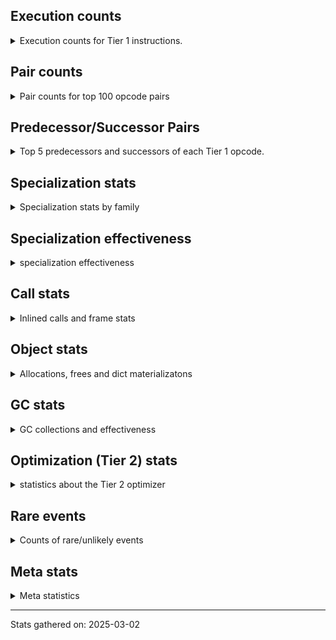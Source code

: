 ## Execution counts

<details>
<summary> Execution counts for Tier 1 instructions. </summary>


The "miss ratio" column shows the percentage of times the instruction
executed that it deoptimized. When this happens, the base unspecialized
instruction is not counted.

<table>
<thead>
<tr>
<th align="left">Name</th>
<th align="right">Base Count</th>
<th align="right">Head Count</th>
<th align="right">Change</th>
</tr>
</thead>
<tbody>
<tr>
<td align="left">JUMP_BACKWARD_NO_JIT</td>
<td align="right">23,256,203</td>
<td align="right">543</td>
<td align="right">-100.0%</td>
</tr>
<tr>
<td align="left">UNPACK_SEQUENCE_TUPLE</td>
<td align="right">1,701,493</td>
<td align="right">71,102</td>
<td align="right">-95.8%</td>
</tr>
<tr>
<td align="left">DICT_MERGE</td>
<td align="right">924,447</td>
<td align="right">113,200</td>
<td align="right">-87.8%</td>
</tr>
<tr>
<td align="left">CONTAINS_OP_DICT</td>
<td align="right">947,495</td>
<td align="right">127,317</td>
<td align="right">-86.6%</td>
</tr>
<tr>
<td align="left">CALL_METHOD_DESCRIPTOR_FAST</td>
<td align="right">1,010,219</td>
<td align="right">195,333</td>
<td align="right">-80.7%</td>
</tr>
<tr>
<td align="left">BINARY_OP</td>
<td align="right">1,019,478</td>
<td align="right">199,115</td>
<td align="right">-80.5%</td>
</tr>
<tr>
<td align="left">STORE_SUBSCR_DICT</td>
<td align="right">1,071,612</td>
<td align="right">253,881</td>
<td align="right">-76.3%</td>
</tr>
<tr>
<td align="left">CALL_METHOD_DESCRIPTOR_O</td>
<td align="right">1,188,459</td>
<td align="right">383,165</td>
<td align="right">-67.8%</td>
</tr>
<tr>
<td align="left">COMPARE_OP_INT</td>
<td align="right">2,468,989</td>
<td align="right">827,381</td>
<td align="right">-66.5%</td>
</tr>
<tr>
<td align="left">POP_JUMP_IF_NOT_NONE</td>
<td align="right">2,542,979</td>
<td align="right">879,710</td>
<td align="right">-65.4%</td>
</tr>
<tr>
<td align="left">BINARY_OP_MULTIPLY_FLOAT</td>
<td align="right">136,198</td>
<td align="right">59,156</td>
<td align="right">-56.6%</td>
</tr>
<tr>
<td align="left">BINARY_OP_SUBSCR_STR_INT</td>
<td align="right">136,198</td>
<td align="right">59,156</td>
<td align="right">-56.6%</td>
</tr>
<tr>
<td align="left">POP_JUMP_IF_NONE</td>
<td align="right">1,482,621</td>
<td align="right">651,939</td>
<td align="right">-56.0%</td>
</tr>
<tr>
<td align="left">LOAD_ATTR_INSTANCE_VALUE</td>
<td align="right">21,140,754</td>
<td align="right">9,708,709</td>
<td align="right">-54.1%</td>
</tr>
<tr>
<td align="left">BINARY_OP_ADD_INT</td>
<td align="right">1,704,898</td>
<td align="right">900,156</td>
<td align="right">-47.2%</td>
</tr>
<tr>
<td align="left">NOP</td>
<td align="right">8,936,886</td>
<td align="right">4,790,816</td>
<td align="right">-46.4%</td>
</tr>
<tr>
<td align="left">COMPARE_OP_STR</td>
<td align="right">1,821,776</td>
<td align="right">992,955</td>
<td align="right">-45.5%</td>
</tr>
<tr>
<td align="left">CALL_BUILTIN_O</td>
<td align="right">170,514</td>
<td align="right">93,472</td>
<td align="right">-45.2%</td>
</tr>
<tr>
<td align="left">SWAP</td>
<td align="right">5,466,324</td>
<td align="right">3,003,697</td>
<td align="right">-45.1%</td>
</tr>
<tr>
<td align="left">LOAD_ATTR_METHOD_NO_DICT</td>
<td align="right">5,660,351</td>
<td align="right">3,210,688</td>
<td align="right">-43.3%</td>
</tr>
<tr>
<td align="left">BUILD_MAP</td>
<td align="right">1,918,612</td>
<td align="right">1,103,706</td>
<td align="right">-42.5%</td>
</tr>
<tr>
<td align="left">POP_JUMP_IF_FALSE</td>
<td align="right">8,077,972</td>
<td align="right">4,735,020</td>
<td align="right">-41.4%</td>
</tr>
<tr>
<td align="left">STORE_FAST_STORE_FAST</td>
<td align="right">5,960,114</td>
<td align="right">3,516,824</td>
<td align="right">-41.0%</td>
</tr>
<tr>
<td align="left">LIST_APPEND</td>
<td align="right">198,399</td>
<td align="right">118,684</td>
<td align="right">-40.2%</td>
</tr>
<tr>
<td align="left">LOAD_SPECIAL</td>
<td align="right">4,150,726</td>
<td align="right">2,505,116</td>
<td align="right">-39.6%</td>
</tr>
<tr>
<td align="left">PUSH_NULL</td>
<td align="right">11,274,407</td>
<td align="right">7,025,353</td>
<td align="right">-37.7%</td>
</tr>
<tr>
<td align="left">CALL_NON_PY_GENERAL</td>
<td align="right">6,925,049</td>
<td align="right">4,339,146</td>
<td align="right">-37.3%</td>
</tr>
<tr>
<td align="left">LOAD_FAST</td>
<td align="right">63,019,885</td>
<td align="right">40,439,158</td>
<td align="right">-35.8%</td>
</tr>
<tr>
<td align="left">CALL_PY_GENERAL</td>
<td align="right">2,578,194</td>
<td align="right">1,753,077</td>
<td align="right">-32.0%</td>
</tr>
<tr>
<td align="left">CALL_PY_EXACT_ARGS</td>
<td align="right">5,502,901</td>
<td align="right">3,804,172</td>
<td align="right">-30.9%</td>
</tr>
<tr>
<td align="left">LOAD_SMALL_INT</td>
<td align="right">2,832,950</td>
<td align="right">2,009,395</td>
<td align="right">-29.1%</td>
</tr>
<tr>
<td align="left">LOAD_ATTR_METHOD_WITH_VALUES</td>
<td align="right">3,043,120</td>
<td align="right">2,185,688</td>
<td align="right">-28.2%</td>
</tr>
<tr>
<td align="left">LOAD_FAST_LOAD_FAST</td>
<td align="right">8,927,419</td>
<td align="right">6,422,807</td>
<td align="right">-28.1%</td>
</tr>
<tr>
<td align="left">STORE_ATTR_INSTANCE_VALUE</td>
<td align="right">3,036,077</td>
<td align="right">2,213,040</td>
<td align="right">-27.1%</td>
</tr>
<tr>
<td align="left">LOAD_ATTR</td>
<td align="right">3,329,794</td>
<td align="right">2,476,902</td>
<td align="right">-25.6%</td>
</tr>
<tr>
<td align="left">LOAD_CONST_IMMORTAL</td>
<td align="right">13,959,316</td>
<td align="right">10,659,699</td>
<td align="right">-23.6%</td>
</tr>
<tr>
<td align="left">COPY</td>
<td align="right">9,282,455</td>
<td align="right">7,639,338</td>
<td align="right">-17.7%</td>
</tr>
<tr>
<td align="left">STORE_FAST</td>
<td align="right">24,655,521</td>
<td align="right">20,486,676</td>
<td align="right">-16.9%</td>
</tr>
<tr>
<td align="left">LOAD_GLOBAL_MODULE</td>
<td align="right">7,371,808</td>
<td align="right">6,465,151</td>
<td align="right">-12.3%</td>
</tr>
<tr>
<td align="left">RESUME_CHECK</td>
<td align="right">29,611,374</td>
<td align="right">27,065,721</td>
<td align="right">-8.6%</td>
</tr>
<tr>
<td align="left">JUMP_BACKWARD</td>
<td align="right">117</td>
<td align="right">107</td>
<td align="right">-8.5%</td>
</tr>
<tr>
<td align="left">POP_TOP</td>
<td align="right">20,944,116</td>
<td align="right">19,263,521</td>
<td align="right">-8.0%</td>
</tr>
<tr>
<td align="left">BINARY_OP_SUBTRACT_FLOAT</td>
<td align="right">37,708</td>
<td align="right">34,684</td>
<td align="right">-8.0%</td>
</tr>
<tr>
<td align="left">TO_BOOL_INT</td>
<td align="right">521,748</td>
<td align="right">490,080</td>
<td align="right">-6.1%</td>
</tr>
<tr>
<td align="left">BINARY_OP_EXTEND</td>
<td align="right">735,876</td>
<td align="right">693,602</td>
<td align="right">-5.7%</td>
</tr>
<tr>
<td align="left">LIST_EXTEND</td>
<td align="right">36,138</td>
<td align="right">34,104</td>
<td align="right">-5.6%</td>
</tr>
<tr>
<td align="left">RESUME</td>
<td align="right">498</td>
<td align="right">470</td>
<td align="right">-5.6%</td>
</tr>
<tr>
<td align="left">LOAD_SUPER_ATTR_METHOD</td>
<td align="right">214,812</td>
<td align="right">203,111</td>
<td align="right">-5.4%</td>
</tr>
<tr>
<td align="left">CALL_ISINSTANCE</td>
<td align="right">152,302</td>
<td align="right">144,260</td>
<td align="right">-5.3%</td>
</tr>
<tr>
<td align="left">JUMP_BACKWARD_NO_INTERRUPT</td>
<td align="right">12,737</td>
<td align="right">12,078</td>
<td align="right">-5.2%</td>
</tr>
<tr>
<td align="left">TO_BOOL_LIST</td>
<td align="right">116,565</td>
<td align="right">110,895</td>
<td align="right">-4.9%</td>
</tr>
<tr>
<td align="left">UNARY_INVERT</td>
<td align="right">194,199</td>
<td align="right">184,887</td>
<td align="right">-4.8%</td>
</tr>
<tr>
<td align="left">FOR_ITER</td>
<td align="right">1,864,366</td>
<td align="right">1,776,276</td>
<td align="right">-4.7%</td>
</tr>
<tr>
<td align="left">RETURN_VALUE</td>
<td align="right">19,653,144</td>
<td align="right">18,741,768</td>
<td align="right">-4.6%</td>
</tr>
<tr>
<td align="left">COPY_FREE_VARS</td>
<td align="right">263,863</td>
<td align="right">252,162</td>
<td align="right">-4.4%</td>
</tr>
<tr>
<td align="left">TO_BOOL_ALWAYS_TRUE</td>
<td align="right">351</td>
<td align="right">366</td>
<td align="right">4.3%</td>
</tr>
<tr>
<td align="left">BINARY_OP_SUBSCR_LIST_INT</td>
<td align="right">52,772</td>
<td align="right">50,738</td>
<td align="right">-3.9%</td>
</tr>
<tr>
<td align="left">JUMP_FORWARD</td>
<td align="right">322,202</td>
<td align="right">310,698</td>
<td align="right">-3.6%</td>
</tr>
<tr>
<td align="left">BUILD_LIST</td>
<td align="right">255,675</td>
<td align="right">246,705</td>
<td align="right">-3.5%</td>
</tr>
<tr>
<td align="left">LOAD_DEREF</td>
<td align="right">339,124</td>
<td align="right">327,423</td>
<td align="right">-3.5%</td>
</tr>
<tr>
<td align="left">LOAD_ATTR_NONDESCRIPTOR_WITH_VALUES</td>
<td align="right">245,253</td>
<td align="right">236,826</td>
<td align="right">-3.4%</td>
</tr>
<tr>
<td align="left">FOR_ITER_RANGE</td>
<td align="right">130,059</td>
<td align="right">127,008</td>
<td align="right">-2.3%</td>
</tr>
<tr>
<td align="left">LOAD_ATTR_PROPERTY</td>
<td align="right">174,578</td>
<td align="right">170,521</td>
<td align="right">-2.3%</td>
</tr>
<tr>
<td align="left">CHECK_EXC_MATCH</td>
<td align="right">29,454</td>
<td align="right">28,795</td>
<td align="right">-2.2%</td>
</tr>
<tr>
<td align="left">COMPARE_OP</td>
<td align="right">120,965</td>
<td align="right">118,304</td>
<td align="right">-2.2%</td>
</tr>
<tr>
<td align="left">LOAD_CONST</td>
<td align="right">1,631</td>
<td align="right">1,596</td>
<td align="right">-2.1%</td>
</tr>
<tr>
<td align="left">IMPORT_FROM</td>
<td align="right">96,314</td>
<td align="right">94,303</td>
<td align="right">-2.1%</td>
</tr>
<tr>
<td align="left">IMPORT_NAME</td>
<td align="right">96,637</td>
<td align="right">94,626</td>
<td align="right">-2.1%</td>
</tr>
<tr>
<td align="left">LOAD_FAST_AND_CLEAR</td>
<td align="right">120,238</td>
<td align="right">117,951</td>
<td align="right">-1.9%</td>
</tr>
<tr>
<td align="left">POP_EXCEPT</td>
<td align="right">37,837</td>
<td align="right">37,178</td>
<td align="right">-1.7%</td>
</tr>
<tr>
<td align="left">PUSH_EXC_INFO</td>
<td align="right">37,837</td>
<td align="right">37,178</td>
<td align="right">-1.7%</td>
</tr>
<tr>
<td align="left">CALL_KW_PY</td>
<td align="right">77,451</td>
<td align="right">76,434</td>
<td align="right">-1.3%</td>
</tr>
<tr>
<td align="left">BINARY_OP_ADD_FLOAT</td>
<td align="right">42,776</td>
<td align="right">42,273</td>
<td align="right">-1.2%</td>
</tr>
<tr>
<td align="left">CALL</td>
<td align="right">4,552</td>
<td align="right">4,503</td>
<td align="right">-1.1%</td>
</tr>
<tr>
<td align="left">CALL_LIST_APPEND</td>
<td align="right">59,867</td>
<td align="right">59,232</td>
<td align="right">-1.1%</td>
</tr>
<tr>
<td align="left">LOAD_ATTR_METHOD_LAZY_DICT</td>
<td align="right">157,129</td>
<td align="right">158,657</td>
<td align="right">1.0%</td>
</tr>
<tr>
<td align="left">UNARY_NOT</td>
<td align="right">67,495</td>
<td align="right">66,864</td>
<td align="right">-0.9%</td>
</tr>
<tr>
<td align="left">TO_BOOL_BOOL</td>
<td align="right">2,551,716</td>
<td align="right">2,529,728</td>
<td align="right">-0.9%</td>
</tr>
<tr>
<td align="left">LOAD_GLOBAL_BUILTIN</td>
<td align="right">4,129,209</td>
<td align="right">4,093,910</td>
<td align="right">-0.9%</td>
</tr>
<tr>
<td align="left">POP_ITER</td>
<td align="right">1,178,677</td>
<td align="right">1,168,690</td>
<td align="right">-0.8%</td>
</tr>
<tr>
<td align="left">STORE_FAST_LOAD_FAST</td>
<td align="right">9,375,361</td>
<td align="right">9,298,319</td>
<td align="right">-0.8%</td>
</tr>
<tr>
<td align="left">CALL_BOUND_METHOD_GENERAL</td>
<td align="right">82,715</td>
<td align="right">82,080</td>
<td align="right">-0.8%</td>
</tr>
<tr>
<td align="left">LOAD_ATTR_MODULE</td>
<td align="right">2,011,129</td>
<td align="right">1,996,614</td>
<td align="right">-0.7%</td>
</tr>
<tr>
<td align="left">POP_JUMP_IF_TRUE</td>
<td align="right">1,934,509</td>
<td align="right">1,922,933</td>
<td align="right">-0.6%</td>
</tr>
<tr>
<td align="left">GET_ITER</td>
<td align="right">2,120,245</td>
<td align="right">2,108,606</td>
<td align="right">-0.5%</td>
</tr>
<tr>
<td align="left">CALL_BUILTIN_CLASS</td>
<td align="right">1,031,406</td>
<td align="right">1,026,074</td>
<td align="right">-0.5%</td>
</tr>
<tr>
<td align="left">LOAD_GLOBAL</td>
<td align="right">3,191</td>
<td align="right">3,177</td>
<td align="right">-0.4%</td>
</tr>
<tr>
<td align="left">CALL_METHOD_DESCRIPTOR_NOARGS</td>
<td align="right">1,246,548</td>
<td align="right">1,242,062</td>
<td align="right">-0.4%</td>
</tr>
<tr>
<td align="left">LOAD_FAST_CHECK</td>
<td align="right">900,403</td>
<td align="right">897,761</td>
<td align="right">-0.3%</td>
</tr>
<tr>
<td align="left">LOAD_CONST_MORTAL</td>
<td align="right">952,487</td>
<td align="right">949,868</td>
<td align="right">-0.3%</td>
</tr>
<tr>
<td align="left">CALL_BUILTIN_FAST</td>
<td align="right">652,259</td>
<td align="right">650,757</td>
<td align="right">-0.2%</td>
</tr>
<tr>
<td align="left">FOR_ITER_LIST</td>
<td align="right">9,698,201</td>
<td align="right">9,676,052</td>
<td align="right">-0.2%</td>
</tr>
<tr>
<td align="left">TO_BOOL</td>
<td align="right">1,048,841</td>
<td align="right">1,046,882</td>
<td align="right">-0.2%</td>
</tr>
<tr>
<td align="left">BUILD_TUPLE</td>
<td align="right">4,519,803</td>
<td align="right">4,512,452</td>
<td align="right">-0.2%</td>
</tr>
<tr>
<td align="left">INTERPRETER_EXIT</td>
<td align="right">10,945,990</td>
<td align="right">10,929,908</td>
<td align="right">-0.1%</td>
</tr>
<tr>
<td align="left">CALL_LEN</td>
<td align="right">298,636</td>
<td align="right">298,383</td>
<td align="right">-0.1%</td>
</tr>
<tr>
<td align="left">UNPACK_SEQUENCE_TWO_TUPLE</td>
<td align="right">1,788,007</td>
<td align="right">1,786,737</td>
<td align="right">-0.1%</td>
</tr>
<tr>
<td align="left">CALL_BUILTIN_FAST_WITH_KEYWORDS</td>
<td align="right">1,833,719</td>
<td align="right">1,834,866</td>
<td align="right">0.1%</td>
</tr>
<tr>
<td align="left">BINARY_OP_SUBTRACT_INT</td>
<td align="right">183,618</td>
<td align="right">183,723</td>
<td align="right">0.1%</td>
</tr>
<tr>
<td align="left">IS_OP</td>
<td align="right">67,336</td>
<td align="right">67,347</td>
<td align="right">0.0%</td>
</tr>
<tr>
<td align="left">CALL_FUNCTION_EX</td>
<td align="right">3,615,176</td>
<td align="right">3,615,558</td>
<td align="right">0.0%</td>
</tr>
<tr>
<td align="left">DELETE_ATTR</td>
<td align="right">125,748</td>
<td align="right">125,742</td>
<td align="right">-0.0%</td>
</tr>
<tr>
<td align="left">STORE_SUBSCR</td>
<td align="right">42,283</td>
<td align="right">42,281</td>
<td align="right">-0.0%</td>
</tr>
<tr>
<td align="left">DELETE_SUBSCR</td>
<td align="right">134,151</td>
<td align="right">134,147</td>
<td align="right">-0.0%</td>
</tr>
<tr>
<td align="left">TO_BOOL_NONE</td>
<td align="right">378,229</td>
<td align="right">378,236</td>
<td align="right">0.0%</td>
</tr>
<tr>
<td align="left">CALL_BOUND_METHOD_EXACT_ARGS</td>
<td align="right">55,929</td>
<td align="right">55,930</td>
<td align="right">0.0%</td>
</tr>
<tr>
<td align="left">STORE_ATTR</td>
<td align="right">152,398</td>
<td align="right">152,396</td>
<td align="right">-0.0%</td>
</tr>
<tr>
<td align="left">YIELD_VALUE</td>
<td align="right">10,060,282</td>
<td align="right">10,060,282</td>
<td align="right">0.0%</td>
</tr>
<tr>
<td align="left">FOR_ITER_GEN</td>
<td align="right">9,238,062</td>
<td align="right">9,238,062</td>
<td align="right">0.0%</td>
</tr>
<tr>
<td align="left">CALL_TUPLE_1</td>
<td align="right">846,832</td>
<td align="right">846,832</td>
<td align="right">0.0%</td>
</tr>
<tr>
<td align="left">MAKE_CELL</td>
<td align="right">209,143</td>
<td align="right">209,143</td>
<td align="right">0.0%</td>
</tr>
<tr>
<td align="left">STORE_DEREF</td>
<td align="right">209,111</td>
<td align="right">209,111</td>
<td align="right">0.0%</td>
</tr>
<tr>
<td align="left">BINARY_OP_SUBSCR_DICT</td>
<td align="right">167,927</td>
<td align="right">167,927</td>
<td align="right">0.0%</td>
</tr>
<tr>
<td align="left">CALL_KW_NON_PY</td>
<td align="right">152,248</td>
<td align="right">152,248</td>
<td align="right">0.0%</td>
</tr>
<tr>
<td align="left">CALL_ALLOC_AND_ENTER_INIT</td>
<td align="right">109,947</td>
<td align="right">109,947</td>
<td align="right">0.0%</td>
</tr>
<tr>
<td align="left">EXIT_INIT_CHECK</td>
<td align="right">109,943</td>
<td align="right">109,943</td>
<td align="right">0.0%</td>
</tr>
<tr>
<td align="left">CALL_METHOD_DESCRIPTOR_FAST_WITH_KEYWORDS</td>
<td align="right">101,360</td>
<td align="right">101,360</td>
<td align="right">0.0%</td>
</tr>
<tr>
<td align="left">BINARY_OP_SUBSCR_TUPLE_INT</td>
<td align="right">85,615</td>
<td align="right">85,615</td>
<td align="right">0.0%</td>
</tr>
<tr>
<td align="left">MAKE_FUNCTION</td>
<td align="right">84,505</td>
<td align="right">84,505</td>
<td align="right">0.0%</td>
</tr>
<tr>
<td align="left">LOAD_ATTR_CLASS</td>
<td align="right">75,892</td>
<td align="right">75,892</td>
<td align="right">0.0%</td>
</tr>
<tr>
<td align="left">FORMAT_SIMPLE</td>
<td align="right">75,849</td>
<td align="right">75,849</td>
<td align="right">0.0%</td>
</tr>
<tr>
<td align="left">BUILD_STRING</td>
<td align="right">58,817</td>
<td align="right">58,817</td>
<td align="right">0.0%</td>
</tr>
<tr>
<td align="left">SET_FUNCTION_ATTRIBUTE</td>
<td align="right">58,680</td>
<td align="right">58,680</td>
<td align="right">0.0%</td>
</tr>
<tr>
<td align="left">TO_BOOL_STR</td>
<td align="right">42,738</td>
<td align="right">42,738</td>
<td align="right">0.0%</td>
</tr>
<tr>
<td align="left">BINARY_OP_INPLACE_ADD_UNICODE</td>
<td align="right">41,788</td>
<td align="right">41,788</td>
<td align="right">0.0%</td>
</tr>
<tr>
<td align="left">LOAD_SUPER_ATTR_ATTR</td>
<td align="right">40,440</td>
<td align="right">40,440</td>
<td align="right">0.0%</td>
</tr>
<tr>
<td align="left">FOR_ITER_TUPLE</td>
<td align="right">34,498</td>
<td align="right">34,498</td>
<td align="right">0.0%</td>
</tr>
<tr>
<td align="left">CONVERT_VALUE</td>
<td align="right">34,044</td>
<td align="right">34,044</td>
<td align="right">0.0%</td>
</tr>
<tr>
<td align="left">BINARY_SLICE</td>
<td align="right">26,623</td>
<td align="right">26,623</td>
<td align="right">0.0%</td>
</tr>
<tr>
<td align="left">RETURN_GENERATOR</td>
<td align="right">25,319</td>
<td align="right">25,319</td>
<td align="right">0.0%</td>
</tr>
<tr>
<td align="left">RERAISE</td>
<td align="right">25,152</td>
<td align="right">25,152</td>
<td align="right">0.0%</td>
</tr>
<tr>
<td align="left">LOAD_ATTR_SLOT</td>
<td align="right">18,607</td>
<td align="right">18,607</td>
<td align="right">0.0%</td>
</tr>
<tr>
<td align="left">STORE_ATTR_SLOT</td>
<td align="right">18,191</td>
<td align="right">18,191</td>
<td align="right">0.0%</td>
</tr>
<tr>
<td align="left">CALL_STR_1</td>
<td align="right">16,811</td>
<td align="right">16,811</td>
<td align="right">0.0%</td>
</tr>
<tr>
<td align="left">END_FOR</td>
<td align="right">16,766</td>
<td align="right">16,766</td>
<td align="right">0.0%</td>
</tr>
<tr>
<td align="left">RAISE_VARARGS</td>
<td align="right">8,387</td>
<td align="right">8,387</td>
<td align="right">0.0%</td>
</tr>
<tr>
<td align="left">WITH_EXCEPT_START</td>
<td align="right">8,383</td>
<td align="right">8,383</td>
<td align="right">0.0%</td>
</tr>
<tr>
<td align="left">STORE_NAME</td>
<td align="right">806</td>
<td align="right">806</td>
<td align="right">0.0%</td>
</tr>
<tr>
<td align="left">BINARY_OP_ADD_UNICODE</td>
<td align="right">522</td>
<td align="right">522</td>
<td align="right">0.0%</td>
</tr>
<tr>
<td align="left">CONTAINS_OP_SET</td>
<td align="right">415</td>
<td align="right">415</td>
<td align="right">0.0%</td>
</tr>
<tr>
<td align="left">CONTAINS_OP</td>
<td align="right">322</td>
<td align="right">322</td>
<td align="right">0.0%</td>
</tr>
<tr>
<td align="left">LOAD_NAME</td>
<td align="right">267</td>
<td align="right">267</td>
<td align="right">0.0%</td>
</tr>
<tr>
<td align="left">CALL_KW</td>
<td align="right">183</td>
<td align="right">183</td>
<td align="right">0.0%</td>
</tr>
<tr>
<td align="left">CALL_TYPE_1</td>
<td align="right">154</td>
<td align="right">154</td>
<td align="right">0.0%</td>
</tr>
<tr>
<td align="left">UNPACK_SEQUENCE</td>
<td align="right">149</td>
<td align="right">149</td>
<td align="right">0.0%</td>
</tr>
<tr>
<td align="left">EXTENDED_ARG</td>
<td align="right">129</td>
<td align="right">129</td>
<td align="right">0.0%</td>
</tr>
<tr>
<td align="left">DELETE_FAST</td>
<td align="right">128</td>
<td align="right">128</td>
<td align="right">0.0%</td>
</tr>
<tr>
<td align="left">LOAD_SUPER_ATTR</td>
<td align="right">68</td>
<td align="right">68</td>
<td align="right">0.0%</td>
</tr>
<tr>
<td align="left">LOAD_BUILD_CLASS</td>
<td align="right">42</td>
<td align="right">42</td>
<td align="right">0.0%</td>
</tr>
<tr>
<td align="left">LOAD_LOCALS</td>
<td align="right">38</td>
<td align="right">38</td>
<td align="right">0.0%</td>
</tr>
<tr>
<td align="left">COMPARE_OP_FLOAT</td>
<td align="right">29</td>
<td align="right">29</td>
<td align="right">0.0%</td>
</tr>
<tr>
<td align="left">CALL_INTRINSIC_1</td>
<td align="right">16</td>
<td align="right">16</td>
<td align="right">0.0%</td>
</tr>
<tr>
<td align="left">LOAD_ATTR_CLASS_WITH_METACLASS_CHECK</td>
<td align="right">12</td>
<td align="right">12</td>
<td align="right">0.0%</td>
</tr>
<tr>
<td align="left">DELETE_NAME</td>
<td align="right">6</td>
<td align="right">6</td>
<td align="right">0.0%</td>
</tr>
<tr>
<td align="left">STORE_GLOBAL</td>
<td align="right">4</td>
<td align="right">4</td>
<td align="right">0.0%</td>
</tr>
<tr>
<td align="left">BINARY_OP_SUBSCR_GETITEM</td>
<td align="right">3</td>
<td align="right">3</td>
<td align="right">0.0%</td>
</tr>
<tr>
<td align="left">BUILD_SET</td>
<td align="right">2</td>
<td align="right">2</td>
<td align="right">0.0%</td>
</tr>
<tr>
<td align="left">MAP_ADD</td>
<td align="right">1</td>
<td align="right">1</td>
<td align="right">0.0%</td>
</tr>
<tr>
<td align="left">JUMP_BACKWARD_JIT</td>
<td align="right"></td>
<td align="right">20,683,920</td>
<td align="right"></td>
</tr>
<tr>
<td align="left">ENTER_EXECUTOR</td>
<td align="right"></td>
<td align="right">1,677,602</td>
<td align="right"></td>
</tr>
<tr>
<td align="left">NOT_TAKEN</td>
<td align="right"></td>
<td align="right">33,115</td>
<td align="right"></td>
</tr>
</tbody>
</table>


</details>

## Pair counts

<details>
<summary> Pair counts for top 100 opcode pairs </summary>


Pairs of specialized operations that deoptimize and are then followed by
the corresponding unspecialized instruction are not counted as pairs.

Not included in comparative output.


</details>

## Predecessor/Successor Pairs

<details>
<summary> Top 5 predecessors and successors of each Tier 1 opcode. </summary>


This does not include the unspecialized instructions that occur after a
specialized instruction deoptimizes.

Not included in comparative output.


</details>

## Specialization stats

<details>
<summary> Specialization stats by family </summary>

### BINARY_OP

<details>
<summary> specialization stats for BINARY_OP family </summary>

<table>
<thead>
<tr>
<th align="left">Kind</th>
<th align="right">Base Count</th>
<th align="right">Base Ratio</th>
<th align="right">Head Count</th>
<th align="right">Head Ratio</th>
<th align="right">Change</th>
</tr>
</thead>
<tbody>
<tr>
<td align="left">
deferred
<details>
<summary>ⓘ</summary>

Lists the number of "deferred" (i.e. not specialized) instructions executed.
</details>
</td>
<td align="right">1,018,328</td>
<td align="right">23.4%</td>
<td align="right">198,151</td>
<td align="right">7.9%</td>
<td align="right">-80.5%</td>
</tr>
<tr>
<td align="left">
hit
<details>
<summary>ⓘ</summary>

Specialized instructions that complete.
</details>
</td>
<td align="right">3,312,612</td>
<td align="right">76.2%</td>
<td align="right">2,307,375</td>
<td align="right">91.6%</td>
<td align="right">-30.3%</td>
</tr>
<tr>
<td align="left">
miss
<details>
<summary>ⓘ</summary>

Specialized instructions that deopt.
</details>
</td>
<td align="right">13,287</td>
<td align="right">0.3%</td>
<td align="right">11,968</td>
<td align="right">0.5%</td>
<td align="right">-9.9%</td>
</tr>
</tbody>
</table>

<table>
<thead>
<tr>
<th align="left">Success</th>
<th align="right">Base Count</th>
<th align="right">Base Ratio</th>
<th align="right">Head Count</th>
<th align="right">Head Ratio</th>
<th align="right">Change</th>
</tr>
</thead>
<tbody>
<tr>
<td align="left">Failure</td>
<td align="right">885</td>
<td align="right">62.9%</td>
<td align="right">700</td>
<td align="right">58.8%</td>
<td align="right">-20.9%</td>
</tr>
<tr>
<td align="left">Success</td>
<td align="right">521</td>
<td align="right">37.1%</td>
<td align="right">491</td>
<td align="right">41.2%</td>
<td align="right">-5.8%</td>
</tr>
</tbody>
</table>

<table>
<thead>
<tr>
<th align="left">Failure kind</th>
<th align="right">Base Count</th>
<th align="right">Base Ratio</th>
<th align="right">Head Count</th>
<th align="right">Head Ratio</th>
<th align="right">Change</th>
</tr>
</thead>
<tbody>
<tr>
<td align="left">subscr</td>
<td align="right">335</td>
<td align="right">37.9%</td>
<td align="right">143</td>
<td align="right">20.4%</td>
<td align="right">-57.3%</td>
</tr>
<tr>
<td align="left">remainder</td>
<td align="right">292</td>
<td align="right">33.0%</td>
<td align="right">299</td>
<td align="right">42.7%</td>
<td align="right">2.4%</td>
</tr>
<tr>
<td align="left">add different types</td>
<td align="right">189</td>
<td align="right">21.4%</td>
<td align="right">189</td>
<td align="right">27.0%</td>
<td align="right">0.0%</td>
</tr>
<tr>
<td align="left">add other</td>
<td align="right">66</td>
<td align="right">7.5%</td>
<td align="right">66</td>
<td align="right">9.4%</td>
<td align="right">0.0%</td>
</tr>
<tr>
<td align="left">and int</td>
<td align="right">2</td>
<td align="right">0.2%</td>
<td align="right">2</td>
<td align="right">0.3%</td>
<td align="right">0.0%</td>
</tr>
<tr>
<td align="left">subscr list slice</td>
<td align="right">1</td>
<td align="right">0.1%</td>
<td align="right">1</td>
<td align="right">0.1%</td>
<td align="right">0.0%</td>
</tr>
</tbody>
</table>


</details>

### BINARY_SLICE

<details>
<summary> specialization stats for BINARY_SLICE family </summary>

<table>
<thead>
<tr>
<th align="left">Kind</th>
<th align="right">Base Count</th>
<th align="right">Base Ratio</th>
<th align="right">Head Count</th>
<th align="right">Head Ratio</th>
<th align="right">Change</th>
</tr>
</thead>
<tbody>
<tr>
<td align="left">
deferred
<details>
<summary>ⓘ</summary>

Lists the number of "deferred" (i.e. not specialized) instructions executed.
</details>
</td>
<td align="right">26,623</td>
<td align="right">100.0%</td>
<td align="right">26,623</td>
<td align="right">100.0%</td>
<td align="right">0.0%</td>
</tr>
</tbody>
</table>


</details>

### CALL

<details>
<summary> specialization stats for CALL family </summary>

<table>
<thead>
<tr>
<th align="left">Kind</th>
<th align="right">Base Count</th>
<th align="right">Base Ratio</th>
<th align="right">Head Count</th>
<th align="right">Head Ratio</th>
<th align="right">Change</th>
</tr>
</thead>
<tbody>
<tr>
<td align="left">
hit
<details>
<summary>ⓘ</summary>

Specialized instructions that complete.
</details>
</td>
<td align="right">14,332,997</td>
<td align="right">100.0%</td>
<td align="right">10,917,945</td>
<td align="right">100.0%</td>
<td align="right">-23.8%</td>
</tr>
<tr>
<td align="left">
deferred
<details>
<summary>ⓘ</summary>

Lists the number of "deferred" (i.e. not specialized) instructions executed.
</details>
</td>
<td align="right">2,027</td>
<td align="right">0.0%</td>
<td align="right">1,964</td>
<td align="right">0.0%</td>
<td align="right">-3.1%</td>
</tr>
<tr>
<td align="left">
miss
<details>
<summary>ⓘ</summary>

Specialized instructions that deopt.
</details>
</td>
<td align="right">795</td>
<td align="right">0.0%</td>
<td align="right">795</td>
<td align="right">0.0%</td>
<td align="right">0.0%</td>
</tr>
</tbody>
</table>

<table>
<thead>
<tr>
<th align="left">Success</th>
<th align="right">Base Count</th>
<th align="right">Base Ratio</th>
<th align="right">Head Count</th>
<th align="right">Head Ratio</th>
<th align="right">Change</th>
</tr>
</thead>
<tbody>
<tr>
<td align="left">Success</td>
<td align="right">3,320</td>
<td align="right">100.0%</td>
<td align="right">3,334</td>
<td align="right">100.0%</td>
<td align="right">0.4%</td>
</tr>
<tr>
<td align="left">Failure</td>
<td align="right">0</td>
<td align="right">0.0%</td>
<td align="right">0</td>
<td align="right">0.0%</td>
<td align="right"></td>
</tr>
</tbody>
</table>


</details>

### CALL_KW

<details>
<summary> specialization stats for CALL_KW family </summary>

<table>
<thead>
<tr>
<th align="left">Kind</th>
<th align="right">Base Count</th>
<th align="right">Base Ratio</th>
<th align="right">Head Count</th>
<th align="right">Head Ratio</th>
<th align="right">Change</th>
</tr>
</thead>
<tbody>
<tr>
<td align="left">
deferred
<details>
<summary>ⓘ</summary>

Lists the number of "deferred" (i.e. not specialized) instructions executed.
</details>
</td>
<td align="right">43</td>
<td align="right">23.5%</td>
<td align="right">43</td>
<td align="right">23.5%</td>
<td align="right">0.0%</td>
</tr>
</tbody>
</table>

<table>
<thead>
<tr>
<th align="left">Success</th>
<th align="right">Base Count</th>
<th align="right">Base Ratio</th>
<th align="right">Head Count</th>
<th align="right">Head Ratio</th>
<th align="right">Change</th>
</tr>
</thead>
<tbody>
<tr>
<td align="left">Success</td>
<td align="right">140</td>
<td align="right">100.0%</td>
<td align="right">140</td>
<td align="right">100.0%</td>
<td align="right">0.0%</td>
</tr>
<tr>
<td align="left">Failure</td>
<td align="right">0</td>
<td align="right">0.0%</td>
<td align="right">0</td>
<td align="right">0.0%</td>
<td align="right"></td>
</tr>
</tbody>
</table>


</details>

### COMPARE_OP

<details>
<summary> specialization stats for COMPARE_OP family </summary>

<table>
<thead>
<tr>
<th align="left">Kind</th>
<th align="right">Base Count</th>
<th align="right">Base Ratio</th>
<th align="right">Head Count</th>
<th align="right">Head Ratio</th>
<th align="right">Change</th>
</tr>
</thead>
<tbody>
<tr>
<td align="left">
hit
<details>
<summary>ⓘ</summary>

Specialized instructions that complete.
</details>
</td>
<td align="right">4,272,546</td>
<td align="right">96.8%</td>
<td align="right">1,803,134</td>
<td align="right">93.0%</td>
<td align="right">-57.8%</td>
</tr>
<tr>
<td align="left">
miss
<details>
<summary>ⓘ</summary>

Specialized instructions that deopt.
</details>
</td>
<td align="right">18,248</td>
<td align="right">0.4%</td>
<td align="right">17,231</td>
<td align="right">0.9%</td>
<td align="right">-5.6%</td>
</tr>
<tr>
<td align="left">
deferred
<details>
<summary>ⓘ</summary>

Lists the number of "deferred" (i.e. not specialized) instructions executed.
</details>
</td>
<td align="right">119,998</td>
<td align="right">2.7%</td>
<td align="right">117,345</td>
<td align="right">6.1%</td>
<td align="right">-2.2%</td>
</tr>
</tbody>
</table>

<table>
<thead>
<tr>
<th align="left">Success</th>
<th align="right">Base Count</th>
<th align="right">Base Ratio</th>
<th align="right">Head Count</th>
<th align="right">Head Ratio</th>
<th align="right">Change</th>
</tr>
</thead>
<tbody>
<tr>
<td align="left">Success</td>
<td align="right">603</td>
<td align="right">46.2%</td>
<td align="right">588</td>
<td align="right">46.0%</td>
<td align="right">-2.5%</td>
</tr>
<tr>
<td align="left">Failure</td>
<td align="right">702</td>
<td align="right">53.8%</td>
<td align="right">689</td>
<td align="right">54.0%</td>
<td align="right">-1.9%</td>
</tr>
</tbody>
</table>

<table>
<thead>
<tr>
<th align="left">Failure kind</th>
<th align="right">Base Count</th>
<th align="right">Base Ratio</th>
<th align="right">Head Count</th>
<th align="right">Head Ratio</th>
<th align="right">Change</th>
</tr>
</thead>
<tbody>
<tr>
<td align="left">float long</td>
<td align="right">327</td>
<td align="right">46.6%</td>
<td align="right">307</td>
<td align="right">44.6%</td>
<td align="right">-6.1%</td>
</tr>
<tr>
<td align="left">different types</td>
<td align="right">235</td>
<td align="right">33.5%</td>
<td align="right">242</td>
<td align="right">35.1%</td>
<td align="right">3.0%</td>
</tr>
<tr>
<td align="left">big int</td>
<td align="right">96</td>
<td align="right">13.7%</td>
<td align="right">96</td>
<td align="right">13.9%</td>
<td align="right">0.0%</td>
</tr>
<tr>
<td align="left">bytes</td>
<td align="right">44</td>
<td align="right">6.3%</td>
<td align="right">44</td>
<td align="right">6.4%</td>
<td align="right">0.0%</td>
</tr>
</tbody>
</table>


</details>

### CONTAINS_OP

<details>
<summary> specialization stats for CONTAINS_OP family </summary>

<table>
<thead>
<tr>
<th align="left">Kind</th>
<th align="right">Base Count</th>
<th align="right">Base Ratio</th>
<th align="right">Head Count</th>
<th align="right">Head Ratio</th>
<th align="right">Change</th>
</tr>
</thead>
<tbody>
<tr>
<td align="left">
hit
<details>
<summary>ⓘ</summary>

Specialized instructions that complete.
</details>
</td>
<td align="right">947,910</td>
<td align="right">100.0%</td>
<td align="right">127,732</td>
<td align="right">99.7%</td>
<td align="right">-86.5%</td>
</tr>
<tr>
<td align="left">
deferred
<details>
<summary>ⓘ</summary>

Lists the number of "deferred" (i.e. not specialized) instructions executed.
</details>
</td>
<td align="right">270</td>
<td align="right">0.0%</td>
<td align="right">270</td>
<td align="right">0.2%</td>
<td align="right">0.0%</td>
</tr>
</tbody>
</table>

<table>
<thead>
<tr>
<th align="left">Success</th>
<th align="right">Base Count</th>
<th align="right">Base Ratio</th>
<th align="right">Head Count</th>
<th align="right">Head Ratio</th>
<th align="right">Change</th>
</tr>
</thead>
<tbody>
<tr>
<td align="left">Success</td>
<td align="right">9</td>
<td align="right">17.3%</td>
<td align="right">9</td>
<td align="right">17.3%</td>
<td align="right">0.0%</td>
</tr>
<tr>
<td align="left">Failure</td>
<td align="right">43</td>
<td align="right">82.7%</td>
<td align="right">43</td>
<td align="right">82.7%</td>
<td align="right">0.0%</td>
</tr>
</tbody>
</table>

<table>
<thead>
<tr>
<th align="left">Failure kind</th>
<th align="right">Base Count</th>
<th align="right">Base Ratio</th>
<th align="right">Head Count</th>
<th align="right">Head Ratio</th>
<th align="right">Change</th>
</tr>
</thead>
<tbody>
<tr>
<td align="left">tuple</td>
<td align="right">43</td>
<td align="right">100.0%</td>
<td align="right">43</td>
<td align="right">100.0%</td>
<td align="right">0.0%</td>
</tr>
</tbody>
</table>


</details>

### FOR_ITER

<details>
<summary> specialization stats for FOR_ITER family </summary>

<table>
<thead>
<tr>
<th align="left">Kind</th>
<th align="right">Base Count</th>
<th align="right">Base Ratio</th>
<th align="right">Head Count</th>
<th align="right">Head Ratio</th>
<th align="right">Change</th>
</tr>
</thead>
<tbody>
<tr>
<td align="left">
deferred
<details>
<summary>ⓘ</summary>

Lists the number of "deferred" (i.e. not specialized) instructions executed.
</details>
</td>
<td align="right">1,863,643</td>
<td align="right">8.9%</td>
<td align="right">1,775,574</td>
<td align="right">8.5%</td>
<td align="right">-4.7%</td>
</tr>
<tr>
<td align="left">
hit
<details>
<summary>ⓘ</summary>

Specialized instructions that complete.
</details>
</td>
<td align="right">19,100,820</td>
<td align="right">91.1%</td>
<td align="right">19,075,620</td>
<td align="right">91.5%</td>
<td align="right">-0.1%</td>
</tr>
</tbody>
</table>

<table>
<thead>
<tr>
<th align="left">Success</th>
<th align="right">Base Count</th>
<th align="right">Base Ratio</th>
<th align="right">Head Count</th>
<th align="right">Head Ratio</th>
<th align="right">Change</th>
</tr>
</thead>
<tbody>
<tr>
<td align="left">Failure</td>
<td align="right">666</td>
<td align="right">92.1%</td>
<td align="right">645</td>
<td align="right">91.9%</td>
<td align="right">-3.2%</td>
</tr>
<tr>
<td align="left">Success</td>
<td align="right">57</td>
<td align="right">7.9%</td>
<td align="right">57</td>
<td align="right">8.1%</td>
<td align="right">0.0%</td>
</tr>
</tbody>
</table>

<table>
<thead>
<tr>
<th align="left">Failure kind</th>
<th align="right">Base Count</th>
<th align="right">Base Ratio</th>
<th align="right">Head Count</th>
<th align="right">Head Ratio</th>
<th align="right">Change</th>
</tr>
</thead>
<tbody>
<tr>
<td align="left">itertools</td>
<td align="right">78</td>
<td align="right">11.7%</td>
<td align="right">57</td>
<td align="right">8.8%</td>
<td align="right">-26.9%</td>
</tr>
<tr>
<td align="left">other</td>
<td align="right">252</td>
<td align="right">37.8%</td>
<td align="right">252</td>
<td align="right">39.1%</td>
<td align="right">0.0%</td>
</tr>
<tr>
<td align="left">enumerate</td>
<td align="right">252</td>
<td align="right">37.8%</td>
<td align="right">252</td>
<td align="right">39.1%</td>
<td align="right">0.0%</td>
</tr>
<tr>
<td align="left">callable</td>
<td align="right">71</td>
<td align="right">10.7%</td>
<td align="right">71</td>
<td align="right">11.0%</td>
<td align="right">0.0%</td>
</tr>
<tr>
<td align="left">dict items</td>
<td align="right">7</td>
<td align="right">1.1%</td>
<td align="right">7</td>
<td align="right">1.1%</td>
<td align="right">0.0%</td>
</tr>
<tr>
<td align="left">dict values</td>
<td align="right">3</td>
<td align="right">0.5%</td>
<td align="right">3</td>
<td align="right">0.5%</td>
<td align="right">0.0%</td>
</tr>
<tr>
<td align="left">set</td>
<td align="right">2</td>
<td align="right">0.3%</td>
<td align="right">2</td>
<td align="right">0.3%</td>
<td align="right">0.0%</td>
</tr>
<tr>
<td align="left">reversed list</td>
<td align="right">1</td>
<td align="right">0.2%</td>
<td align="right">1</td>
<td align="right">0.2%</td>
<td align="right">0.0%</td>
</tr>
</tbody>
</table>


</details>

### LOAD_ATTR

<details>
<summary> specialization stats for LOAD_ATTR family </summary>

<table>
<thead>
<tr>
<th align="left">Kind</th>
<th align="right">Base Count</th>
<th align="right">Base Ratio</th>
<th align="right">Head Count</th>
<th align="right">Head Ratio</th>
<th align="right">Change</th>
</tr>
</thead>
<tbody>
<tr>
<td align="left">
hit
<details>
<summary>ⓘ</summary>

Specialized instructions that complete.
</details>
</td>
<td align="right">31,743,225</td>
<td align="right">88.5%</td>
<td align="right">16,981,332</td>
<td align="right">83.9%</td>
<td align="right">-46.5%</td>
</tr>
<tr>
<td align="left">
deferred
<details>
<summary>ⓘ</summary>

Lists the number of "deferred" (i.e. not specialized) instructions executed.
</details>
</td>
<td align="right">3,319,654</td>
<td align="right">9.3%</td>
<td align="right">2,466,874</td>
<td align="right">12.2%</td>
<td align="right">-25.7%</td>
</tr>
<tr>
<td align="left">
miss
<details>
<summary>ⓘ</summary>

Specialized instructions that deopt.
</details>
</td>
<td align="right">783,600</td>
<td align="right">2.2%</td>
<td align="right">780,882</td>
<td align="right">3.9%</td>
<td align="right">-0.3%</td>
</tr>
<tr>
<td align="left">
deopt
<details>
<summary>ⓘ</summary>

Specialized instructions that deopt.
</details>
</td>
<td align="right">6</td>
<td align="right">0.0%</td>
<td align="right">6</td>
<td align="right">0.0%</td>
<td align="right">0.0%</td>
</tr>
</tbody>
</table>

<table>
<thead>
<tr>
<th align="left">Success</th>
<th align="right">Base Count</th>
<th align="right">Base Ratio</th>
<th align="right">Head Count</th>
<th align="right">Head Ratio</th>
<th align="right">Change</th>
</tr>
</thead>
<tbody>
<tr>
<td align="left">Failure</td>
<td align="right">5,641</td>
<td align="right">22.5%</td>
<td align="right">5,513</td>
<td align="right">22.1%</td>
<td align="right">-2.3%</td>
</tr>
<tr>
<td align="left">Success</td>
<td align="right">19,471</td>
<td align="right">77.5%</td>
<td align="right">19,422</td>
<td align="right">77.9%</td>
<td align="right">-0.3%</td>
</tr>
</tbody>
</table>

<table>
<thead>
<tr>
<th align="left">Failure kind</th>
<th align="right">Base Count</th>
<th align="right">Base Ratio</th>
<th align="right">Head Count</th>
<th align="right">Head Ratio</th>
<th align="right">Change</th>
</tr>
</thead>
<tbody>
<tr>
<td align="left">method</td>
<td align="right">1,624</td>
<td align="right">28.8%</td>
<td align="right">1,432</td>
<td align="right">26.0%</td>
<td align="right">-11.8%</td>
</tr>
<tr>
<td align="left">overriding descriptor</td>
<td align="right">866</td>
<td align="right">15.4%</td>
<td align="right">897</td>
<td align="right">16.3%</td>
<td align="right">3.6%</td>
</tr>
<tr>
<td align="left">non overriding descriptor</td>
<td align="right">732</td>
<td align="right">13.0%</td>
<td align="right">728</td>
<td align="right">13.2%</td>
<td align="right">-0.5%</td>
</tr>
<tr>
<td align="left">overridden</td>
<td align="right">668</td>
<td align="right">11.8%</td>
<td align="right">667</td>
<td align="right">12.1%</td>
<td align="right">-0.1%</td>
</tr>
<tr>
<td align="left">non object slot</td>
<td align="right">464</td>
<td align="right">8.2%</td>
<td align="right">464</td>
<td align="right">8.4%</td>
<td align="right">0.0%</td>
</tr>
<tr>
<td align="left">mutable class</td>
<td align="right">72</td>
<td align="right">1.3%</td>
<td align="right">72</td>
<td align="right">1.3%</td>
<td align="right">0.0%</td>
</tr>
<tr>
<td align="left">class method obj</td>
<td align="right">69</td>
<td align="right">1.2%</td>
<td align="right">69</td>
<td align="right">1.3%</td>
<td align="right">0.0%</td>
</tr>
<tr>
<td align="left">not managed dict</td>
<td align="right">45</td>
<td align="right">0.8%</td>
<td align="right">45</td>
<td align="right">0.8%</td>
<td align="right">0.0%</td>
</tr>
<tr>
<td align="left">metaclass attribute</td>
<td align="right">23</td>
<td align="right">0.4%</td>
<td align="right">23</td>
<td align="right">0.4%</td>
<td align="right">0.0%</td>
</tr>
</tbody>
</table>


</details>

### LOAD_GLOBAL

<details>
<summary> specialization stats for LOAD_GLOBAL family </summary>

<table>
<thead>
<tr>
<th align="left">Kind</th>
<th align="right">Base Count</th>
<th align="right">Base Ratio</th>
<th align="right">Head Count</th>
<th align="right">Head Ratio</th>
<th align="right">Change</th>
</tr>
</thead>
<tbody>
<tr>
<td align="left">
hit
<details>
<summary>ⓘ</summary>

Specialized instructions that complete.
</details>
</td>
<td align="right">11,500,747</td>
<td align="right">100.0%</td>
<td align="right">10,558,791</td>
<td align="right">100.0%</td>
<td align="right">-8.2%</td>
</tr>
<tr>
<td align="left">
deferred
<details>
<summary>ⓘ</summary>

Lists the number of "deferred" (i.e. not specialized) instructions executed.
</details>
</td>
<td align="right">834</td>
<td align="right">0.0%</td>
<td align="right">806</td>
<td align="right">0.0%</td>
<td align="right">-3.4%</td>
</tr>
<tr>
<td align="left">
deopt
<details>
<summary>ⓘ</summary>

Specialized instructions that deopt.
</details>
</td>
<td align="right">9</td>
<td align="right">0.0%</td>
<td align="right">9</td>
<td align="right">0.0%</td>
<td align="right">0.0%</td>
</tr>
<tr>
<td align="left">
miss
<details>
<summary>ⓘ</summary>

Specialized instructions that deopt.
</details>
</td>
<td align="right">270</td>
<td align="right">0.0%</td>
<td align="right">270</td>
<td align="right">0.0%</td>
<td align="right">0.0%</td>
</tr>
</tbody>
</table>

<table>
<thead>
<tr>
<th align="left">Success</th>
<th align="right">Base Count</th>
<th align="right">Base Ratio</th>
<th align="right">Head Count</th>
<th align="right">Head Ratio</th>
<th align="right">Change</th>
</tr>
</thead>
<tbody>
<tr>
<td align="left">Success</td>
<td align="right">2,363</td>
<td align="right">100.0%</td>
<td align="right">2,377</td>
<td align="right">100.0%</td>
<td align="right">0.6%</td>
</tr>
<tr>
<td align="left">Failure</td>
<td align="right">0</td>
<td align="right">0.0%</td>
<td align="right">0</td>
<td align="right">0.0%</td>
<td align="right"></td>
</tr>
</tbody>
</table>


</details>

### LOAD_SUPER_ATTR

<details>
<summary> specialization stats for LOAD_SUPER_ATTR family </summary>

<table>
<thead>
<tr>
<th align="left">Kind</th>
<th align="right">Base Count</th>
<th align="right">Base Ratio</th>
<th align="right">Head Count</th>
<th align="right">Head Ratio</th>
<th align="right">Change</th>
</tr>
</thead>
<tbody>
<tr>
<td align="left">
hit
<details>
<summary>ⓘ</summary>

Specialized instructions that complete.
</details>
</td>
<td align="right">255,252</td>
<td align="right">100.0%</td>
<td align="right">243,551</td>
<td align="right">100.0%</td>
<td align="right">-4.6%</td>
</tr>
<tr>
<td align="left">
deferred
<details>
<summary>ⓘ</summary>

Lists the number of "deferred" (i.e. not specialized) instructions executed.
</details>
</td>
<td align="right">13</td>
<td align="right">0.0%</td>
<td align="right">13</td>
<td align="right">0.0%</td>
<td align="right">0.0%</td>
</tr>
</tbody>
</table>

<table>
<thead>
<tr>
<th align="left">Success</th>
<th align="right">Base Count</th>
<th align="right">Base Ratio</th>
<th align="right">Head Count</th>
<th align="right">Head Ratio</th>
<th align="right">Change</th>
</tr>
</thead>
<tbody>
<tr>
<td align="left">Success</td>
<td align="right">55</td>
<td align="right">100.0%</td>
<td align="right">55</td>
<td align="right">100.0%</td>
<td align="right">0.0%</td>
</tr>
<tr>
<td align="left">Failure</td>
<td align="right">0</td>
<td align="right">0.0%</td>
<td align="right">0</td>
<td align="right">0.0%</td>
<td align="right"></td>
</tr>
</tbody>
</table>


</details>

### STORE_ATTR

<details>
<summary> specialization stats for STORE_ATTR family </summary>

<table>
<thead>
<tr>
<th align="left">Kind</th>
<th align="right">Base Count</th>
<th align="right">Base Ratio</th>
<th align="right">Head Count</th>
<th align="right">Head Ratio</th>
<th align="right">Change</th>
</tr>
</thead>
<tbody>
<tr>
<td align="left">
hit
<details>
<summary>ⓘ</summary>

Specialized instructions that complete.
</details>
</td>
<td align="right">2,774,800</td>
<td align="right">86.5%</td>
<td align="right">1,951,763</td>
<td align="right">81.9%</td>
<td align="right">-29.7%</td>
</tr>
<tr>
<td align="left">
deferred
<details>
<summary>ⓘ</summary>

Lists the number of "deferred" (i.e. not specialized) instructions executed.
</details>
</td>
<td align="right">150,663</td>
<td align="right">4.7%</td>
<td align="right">150,662</td>
<td align="right">6.3%</td>
<td align="right">-0.0%</td>
</tr>
<tr>
<td align="left">
miss
<details>
<summary>ⓘ</summary>

Specialized instructions that deopt.
</details>
</td>
<td align="right">279,468</td>
<td align="right">8.7%</td>
<td align="right">279,468</td>
<td align="right">11.7%</td>
<td align="right">0.0%</td>
</tr>
</tbody>
</table>

<table>
<thead>
<tr>
<th align="left">Success</th>
<th align="right">Base Count</th>
<th align="right">Base Ratio</th>
<th align="right">Head Count</th>
<th align="right">Head Ratio</th>
<th align="right">Change</th>
</tr>
</thead>
<tbody>
<tr>
<td align="left">Success</td>
<td align="right">6,420</td>
<td align="right">89.5%</td>
<td align="right">6,419</td>
<td align="right">89.5%</td>
<td align="right">-0.0%</td>
</tr>
<tr>
<td align="left">Failure</td>
<td align="right">751</td>
<td align="right">10.5%</td>
<td align="right">751</td>
<td align="right">10.5%</td>
<td align="right">0.0%</td>
</tr>
</tbody>
</table>

<table>
<thead>
<tr>
<th align="left">Failure kind</th>
<th align="right">Base Count</th>
<th align="right">Base Ratio</th>
<th align="right">Head Count</th>
<th align="right">Head Ratio</th>
<th align="right">Change</th>
</tr>
</thead>
<tbody>
<tr>
<td align="left">other</td>
<td align="right">521</td>
<td align="right">69.4%</td>
<td align="right">558</td>
<td align="right">74.3%</td>
<td align="right">7.1%</td>
</tr>
<tr>
<td align="left">property</td>
<td align="right">349</td>
<td align="right">46.5%</td>
<td align="right">349</td>
<td align="right">46.5%</td>
<td align="right">0.0%</td>
</tr>
<tr>
<td align="left">class attr simple</td>
<td align="right">208</td>
<td align="right">27.7%</td>
<td align="right">208</td>
<td align="right">27.7%</td>
<td align="right">0.0%</td>
</tr>
<tr>
<td align="left">split dict</td>
<td align="right">44</td>
<td align="right">5.9%</td>
<td align="right">44</td>
<td align="right">5.9%</td>
<td align="right">0.0%</td>
</tr>
<tr>
<td align="left">not in keys</td>
<td align="right">10</td>
<td align="right">1.3%</td>
<td align="right">10</td>
<td align="right">1.3%</td>
<td align="right">0.0%</td>
</tr>
</tbody>
</table>


</details>

### STORE_SUBSCR

<details>
<summary> specialization stats for STORE_SUBSCR family </summary>

<table>
<thead>
<tr>
<th align="left">Kind</th>
<th align="right">Base Count</th>
<th align="right">Base Ratio</th>
<th align="right">Head Count</th>
<th align="right">Head Ratio</th>
<th align="right">Change</th>
</tr>
</thead>
<tbody>
<tr>
<td align="left">
hit
<details>
<summary>ⓘ</summary>

Specialized instructions that complete.
</details>
</td>
<td align="right">1,071,612</td>
<td align="right">96.2%</td>
<td align="right">253,881</td>
<td align="right">85.7%</td>
<td align="right">-76.3%</td>
</tr>
<tr>
<td align="left">
deferred
<details>
<summary>ⓘ</summary>

Lists the number of "deferred" (i.e. not specialized) instructions executed.
</details>
</td>
<td align="right">42,070</td>
<td align="right">3.8%</td>
<td align="right">42,069</td>
<td align="right">14.2%</td>
<td align="right">-0.0%</td>
</tr>
</tbody>
</table>

<table>
<thead>
<tr>
<th align="left">Success</th>
<th align="right">Base Count</th>
<th align="right">Base Ratio</th>
<th align="right">Head Count</th>
<th align="right">Head Ratio</th>
<th align="right">Change</th>
</tr>
</thead>
<tbody>
<tr>
<td align="left">Success</td>
<td align="right">23</td>
<td align="right">10.8%</td>
<td align="right">22</td>
<td align="right">10.4%</td>
<td align="right">-4.3%</td>
</tr>
<tr>
<td align="left">Failure</td>
<td align="right">190</td>
<td align="right">89.2%</td>
<td align="right">190</td>
<td align="right">89.6%</td>
<td align="right">0.0%</td>
</tr>
</tbody>
</table>

<table>
<thead>
<tr>
<th align="left">Failure kind</th>
<th align="right">Base Count</th>
<th align="right">Base Ratio</th>
<th align="right">Head Count</th>
<th align="right">Head Ratio</th>
<th align="right">Change</th>
</tr>
</thead>
<tbody>
<tr>
<td align="left">py simple</td>
<td align="right">121</td>
<td align="right">63.7%</td>
<td align="right">121</td>
<td align="right">63.7%</td>
<td align="right">0.0%</td>
</tr>
<tr>
<td align="left">other</td>
<td align="right">69</td>
<td align="right">36.3%</td>
<td align="right">69</td>
<td align="right">36.3%</td>
<td align="right">0.0%</td>
</tr>
</tbody>
</table>


</details>

### TO_BOOL

<details>
<summary> specialization stats for TO_BOOL family </summary>

<table>
<thead>
<tr>
<th align="left">Kind</th>
<th align="right">Base Count</th>
<th align="right">Base Ratio</th>
<th align="right">Head Count</th>
<th align="right">Head Ratio</th>
<th align="right">Change</th>
</tr>
</thead>
<tbody>
<tr>
<td align="left">
hit
<details>
<summary>ⓘ</summary>

Specialized instructions that complete.
</details>
</td>
<td align="right">3,610,968</td>
<td align="right">77.5%</td>
<td align="right">3,551,649</td>
<td align="right">77.2%</td>
<td align="right">-1.6%</td>
</tr>
<tr>
<td align="left">
deferred
<details>
<summary>ⓘ</summary>

Lists the number of "deferred" (i.e. not specialized) instructions executed.
</details>
</td>
<td align="right">1,047,441</td>
<td align="right">22.5%</td>
<td align="right">1,045,474</td>
<td align="right">22.7%</td>
<td align="right">-0.2%</td>
</tr>
<tr>
<td align="left">
miss
<details>
<summary>ⓘ</summary>

Specialized instructions that deopt.
</details>
</td>
<td align="right">28</td>
<td align="right">0.0%</td>
<td align="right">28</td>
<td align="right">0.0%</td>
<td align="right">0.0%</td>
</tr>
</tbody>
</table>

<table>
<thead>
<tr>
<th align="left">Success</th>
<th align="right">Base Count</th>
<th align="right">Base Ratio</th>
<th align="right">Head Count</th>
<th align="right">Head Ratio</th>
<th align="right">Change</th>
</tr>
</thead>
<tbody>
<tr>
<td align="left">Success</td>
<td align="right">458</td>
<td align="right">32.7%</td>
<td align="right">463</td>
<td align="right">32.9%</td>
<td align="right">1.1%</td>
</tr>
<tr>
<td align="left">Failure</td>
<td align="right">942</td>
<td align="right">67.3%</td>
<td align="right">945</td>
<td align="right">67.1%</td>
<td align="right">0.3%</td>
</tr>
</tbody>
</table>

<table>
<thead>
<tr>
<th align="left">Failure kind</th>
<th align="right">Base Count</th>
<th align="right">Base Ratio</th>
<th align="right">Head Count</th>
<th align="right">Head Ratio</th>
<th align="right">Change</th>
</tr>
</thead>
<tbody>
<tr>
<td align="left">mapping</td>
<td align="right">292</td>
<td align="right">31.0%</td>
<td align="right">294</td>
<td align="right">31.1%</td>
<td align="right">0.7%</td>
</tr>
<tr>
<td align="left">sequence</td>
<td align="right">151</td>
<td align="right">16.0%</td>
<td align="right">152</td>
<td align="right">16.1%</td>
<td align="right">0.7%</td>
</tr>
<tr>
<td align="left">tuple</td>
<td align="right">321</td>
<td align="right">34.1%</td>
<td align="right">321</td>
<td align="right">34.0%</td>
<td align="right">0.0%</td>
</tr>
<tr>
<td align="left">other</td>
<td align="right">112</td>
<td align="right">11.9%</td>
<td align="right">112</td>
<td align="right">11.9%</td>
<td align="right">0.0%</td>
</tr>
<tr>
<td align="left">memory view</td>
<td align="right">44</td>
<td align="right">4.7%</td>
<td align="right">44</td>
<td align="right">4.7%</td>
<td align="right">0.0%</td>
</tr>
<tr>
<td align="left">bytes</td>
<td align="right">22</td>
<td align="right">2.3%</td>
<td align="right">22</td>
<td align="right">2.3%</td>
<td align="right">0.0%</td>
</tr>
</tbody>
</table>


</details>

### UNPACK_SEQUENCE

<details>
<summary> specialization stats for UNPACK_SEQUENCE family </summary>

<table>
<thead>
<tr>
<th align="left">Kind</th>
<th align="right">Base Count</th>
<th align="right">Base Ratio</th>
<th align="right">Head Count</th>
<th align="right">Head Ratio</th>
<th align="right">Change</th>
</tr>
</thead>
<tbody>
<tr>
<td align="left">
hit
<details>
<summary>ⓘ</summary>

Specialized instructions that complete.
</details>
</td>
<td align="right">3,489,500</td>
<td align="right">100.0%</td>
<td align="right">1,857,839</td>
<td align="right">100.0%</td>
<td align="right">-46.8%</td>
</tr>
<tr>
<td align="left">
deferred
<details>
<summary>ⓘ</summary>

Lists the number of "deferred" (i.e. not specialized) instructions executed.
</details>
</td>
<td align="right">38</td>
<td align="right">0.0%</td>
<td align="right">38</td>
<td align="right">0.0%</td>
<td align="right">0.0%</td>
</tr>
</tbody>
</table>

<table>
<thead>
<tr>
<th align="left">Success</th>
<th align="right">Base Count</th>
<th align="right">Base Ratio</th>
<th align="right">Head Count</th>
<th align="right">Head Ratio</th>
<th align="right">Change</th>
</tr>
</thead>
<tbody>
<tr>
<td align="left">Success</td>
<td align="right">111</td>
<td align="right">100.0%</td>
<td align="right">111</td>
<td align="right">100.0%</td>
<td align="right">0.0%</td>
</tr>
<tr>
<td align="left">Failure</td>
<td align="right">0</td>
<td align="right">0.0%</td>
<td align="right">0</td>
<td align="right">0.0%</td>
<td align="right"></td>
</tr>
</tbody>
</table>


</details>


</details>

## Specialization effectiveness

<details>
<summary> specialization effectiveness </summary>


All entries are execution counts. Should add up to the total number of
Tier 1 instructions executed.

<table>
<thead>
<tr>
<th align="left">Instructions</th>
<th align="right">Base Count</th>
<th align="right">Base Ratio</th>
<th align="right">Head Count</th>
<th align="right">Head Ratio</th>
<th align="right">Change</th>
</tr>
</thead>
<tbody>
<tr>
<td align="left">
Not specialized
<details>
<summary>ⓘ</summary>

Instructions that could be specialized but aren't, e.g. `LOAD_ATTR`, `BINARY_SLICE`.
</details>
</td>
<td align="right">7,613,213</td>
<td align="right">1.8%</td>
<td align="right">5,847,181</td>
<td align="right">1.7%</td>
<td align="right">-23.2%</td>
</tr>
<tr>
<td align="left">
Basic
<details>
<summary>ⓘ</summary>

Instructions that are not and cannot be specialized, e.g. `LOAD_FAST`.
</details>
</td>
<td align="right">248,064,192</td>
<td align="right">57.6%</td>
<td align="right">192,771,853</td>
<td align="right">57.5%</td>
<td align="right">-22.3%</td>
</tr>
<tr>
<td align="left">
Specialized hits
<details>
<summary>ⓘ</summary>

Specialized instructions, e.g. `LOAD_ATTR_MODULE` that complete.
</details>
</td>
<td align="right">173,952,448</td>
<td align="right">40.4%</td>
<td align="right">135,337,783</td>
<td align="right">40.4%</td>
<td align="right">-22.2%</td>
</tr>
<tr>
<td align="left">
Specialized misses
<details>
<summary>ⓘ</summary>

Specialized instructions, e.g. `LOAD_ATTR_MODULE` that deopt.
</details>
</td>
<td align="right">1,095,696</td>
<td align="right">0.3%</td>
<td align="right">1,090,643</td>
<td align="right">0.3%</td>
<td align="right">-0.5%</td>
</tr>
</tbody>
</table>

### Deferred by instruction

<details>
<summary> Breakdown of deferred (not specialized) instruction counts by family </summary>

<table>
<thead>
<tr>
<th align="left">Name</th>
<th align="right">Base Count</th>
<th align="right">Base Ratio</th>
<th align="right">Head Count</th>
<th align="right">Head Ratio</th>
<th align="right">Change</th>
</tr>
</thead>
<tbody>
<tr>
<td align="left">BINARY_OP</td>
<td align="right">1,018,328</td>
<td align="right">13.4%</td>
<td align="right">198,151</td>
<td align="right">3.4%</td>
<td align="right">-80.5%</td>
</tr>
<tr>
<td align="left">LOAD_ATTR</td>
<td align="right">3,319,654</td>
<td align="right">43.7%</td>
<td align="right">2,466,874</td>
<td align="right">42.3%</td>
<td align="right">-25.7%</td>
</tr>
<tr>
<td align="left">FOR_ITER</td>
<td align="right">1,863,643</td>
<td align="right">24.5%</td>
<td align="right">1,775,574</td>
<td align="right">30.5%</td>
<td align="right">-4.7%</td>
</tr>
<tr>
<td align="left">LOAD_GLOBAL</td>
<td align="right">834</td>
<td align="right">0.0%</td>
<td align="right">806</td>
<td align="right">0.0%</td>
<td align="right">-3.4%</td>
</tr>
<tr>
<td align="left">CALL</td>
<td align="right">2,027</td>
<td align="right">0.0%</td>
<td align="right">1,964</td>
<td align="right">0.0%</td>
<td align="right">-3.1%</td>
</tr>
<tr>
<td align="left">COMPARE_OP</td>
<td align="right">119,998</td>
<td align="right">1.6%</td>
<td align="right">117,345</td>
<td align="right">2.0%</td>
<td align="right">-2.2%</td>
</tr>
<tr>
<td align="left">TO_BOOL</td>
<td align="right">1,047,441</td>
<td align="right">13.8%</td>
<td align="right">1,045,474</td>
<td align="right">17.9%</td>
<td align="right">-0.2%</td>
</tr>
<tr>
<td align="left">STORE_SUBSCR</td>
<td align="right">42,070</td>
<td align="right">0.6%</td>
<td align="right">42,069</td>
<td align="right">0.7%</td>
<td align="right">-0.0%</td>
</tr>
<tr>
<td align="left">STORE_ATTR</td>
<td align="right">150,663</td>
<td align="right">2.0%</td>
<td align="right">150,662</td>
<td align="right">2.6%</td>
<td align="right">-0.0%</td>
</tr>
<tr>
<td align="left">BINARY_SLICE</td>
<td align="right">26,623</td>
<td align="right">0.4%</td>
<td align="right">26,623</td>
<td align="right">0.5%</td>
<td align="right">0.0%</td>
</tr>
</tbody>
</table>


</details>

### Misses by instruction

<details>
<summary> Breakdown of misses (specialized deopts) instruction counts by family </summary>

<table>
<thead>
<tr>
<th align="left">Name</th>
<th align="right">Base Count</th>
<th align="right">Base Ratio</th>
<th align="right">Head Count</th>
<th align="right">Head Ratio</th>
<th align="right">Change</th>
</tr>
</thead>
<tbody>
<tr>
<td align="left">BINARY_OP_EXTEND</td>
<td align="right">6,556</td>
<td align="right">0.6%</td>
<td align="right">5,827</td>
<td align="right">0.5%</td>
<td align="right">-11.1%</td>
</tr>
<tr>
<td align="left">BINARY_OP_ADD_FLOAT</td>
<td align="right">6,731</td>
<td align="right">0.6%</td>
<td align="right">6,141</td>
<td align="right">0.6%</td>
<td align="right">-8.8%</td>
</tr>
<tr>
<td align="left">COMPARE_OP_INT</td>
<td align="right">18,247</td>
<td align="right">1.7%</td>
<td align="right">17,230</td>
<td align="right">1.6%</td>
<td align="right">-5.6%</td>
</tr>
<tr>
<td align="left">LOAD_ATTR_INSTANCE_VALUE</td>
<td align="right">642,318</td>
<td align="right">58.6%</td>
<td align="right">639,605</td>
<td align="right">58.6%</td>
<td align="right">-0.4%</td>
</tr>
<tr>
<td align="left">LOAD_ATTR_METHOD_WITH_VALUES</td>
<td align="right">120,985</td>
<td align="right">11.0%</td>
<td align="right">120,980</td>
<td align="right">11.1%</td>
<td align="right">-0.0%</td>
</tr>
<tr>
<td align="left">STORE_ATTR_INSTANCE_VALUE</td>
<td align="right">279,468</td>
<td align="right">25.5%</td>
<td align="right">279,468</td>
<td align="right">25.6%</td>
<td align="right">0.0%</td>
</tr>
<tr>
<td align="left">LOAD_ATTR_PROPERTY</td>
<td align="right">20,147</td>
<td align="right">1.8%</td>
<td align="right">20,147</td>
<td align="right">1.8%</td>
<td align="right">0.0%</td>
</tr>
<tr>
<td align="left">CALL_METHOD_DESCRIPTOR_NOARGS</td>
<td align="right">398</td>
<td align="right">0.0%</td>
<td align="right">398</td>
<td align="right">0.0%</td>
<td align="right">0.0%</td>
</tr>
<tr>
<td align="left">CALL_METHOD_DESCRIPTOR_O</td>
<td align="right">276</td>
<td align="right">0.0%</td>
<td align="right">276</td>
<td align="right">0.0%</td>
<td align="right">0.0%</td>
</tr>
<tr>
<td align="left">LOAD_GLOBAL_BUILTIN</td>
<td align="right">162</td>
<td align="right">0.0%</td>
<td align="right">162</td>
<td align="right">0.0%</td>
<td align="right">0.0%</td>
</tr>
</tbody>
</table>


</details>


</details>

## Call stats

<details>
<summary> Inlined calls and frame stats </summary>


This shows what fraction of calls to Python functions are inlined (i.e.
not having a call at the C level) and for those that are not, where the
call comes from.  The various categories overlap.

Also includes the count of frame objects created.

<table>
<thead>
<tr>
<th align="left"></th>
<th align="right">Base Count</th>
<th align="right">Base Ratio</th>
<th align="right">Head Count</th>
<th align="right">Head Ratio</th>
<th align="right">Change</th>
</tr>
</thead>
<tbody>
<tr>
<td align="left">Frame objects created</td>
<td align="right">37,852</td>
<td align="right">0.1%</td>
<td align="right">37,193</td>
<td align="right">0.1%</td>
<td align="right">-1.7%</td>
</tr>
<tr>
<td align="left">Calls via PyEval_EvalFrame (api)</td>
<td align="right">309,564</td>
<td align="right">1.0%</td>
<td align="right">307,518</td>
<td align="right">1.0%</td>
<td align="right">-0.7%</td>
</tr>
<tr>
<td align="left">Frames pushed</td>
<td align="right">19,661,533</td>
<td align="right">66.3%</td>
<td align="right">19,571,455</td>
<td align="right">66.2%</td>
<td align="right">-0.5%</td>
</tr>
<tr>
<td align="left">Calls to Python functions inlined</td>
<td align="right">18,682,683</td>
<td align="right">63.0%</td>
<td align="right">18,608,685</td>
<td align="right">63.0%</td>
<td align="right">-0.4%</td>
</tr>
<tr>
<td align="left">Calls via PyEval_EvalFrame (function vectorcall)</td>
<td align="right">10,106,910</td>
<td align="right">34.1%</td>
<td align="right">10,090,830</td>
<td align="right">34.2%</td>
<td align="right">-0.2%</td>
</tr>
<tr>
<td align="left">Calls via PyEval_EvalFrame (vector)</td>
<td align="right">10,106,969</td>
<td align="right">34.1%</td>
<td align="right">10,090,889</td>
<td align="right">34.2%</td>
<td align="right">-0.2%</td>
</tr>
<tr>
<td align="left">Calls to PyEval_EvalDefault</td>
<td align="right">10,954,508</td>
<td align="right">37.0%</td>
<td align="right">10,938,428</td>
<td align="right">37.0%</td>
<td align="right">-0.1%</td>
</tr>
<tr>
<td align="left">Calls via PyEval_EvalFrame (total)</td>
<td align="right">10,954,508</td>
<td align="right">37.0%</td>
<td align="right">10,938,428</td>
<td align="right">37.0%</td>
<td align="right">-0.1%</td>
</tr>
<tr>
<td align="left">Calls via PyEval_EvalFrame (generator)</td>
<td align="right">847,539</td>
<td align="right">2.9%</td>
<td align="right">847,539</td>
<td align="right">2.9%</td>
<td align="right">0.0%</td>
</tr>
<tr>
<td align="left">Calls via PyEval_EvalFrame (legacy)</td>
<td align="right">17</td>
<td align="right">0.0%</td>
<td align="right">17</td>
<td align="right">0.0%</td>
<td align="right">0.0%</td>
</tr>
<tr>
<td align="left">Calls via PyEval_EvalFrame (build class)</td>
<td align="right">42</td>
<td align="right">0.0%</td>
<td align="right">42</td>
<td align="right">0.0%</td>
<td align="right">0.0%</td>
</tr>
<tr>
<td align="left">Calls via PyEval_EvalFrame (slot)</td>
<td align="right">905,751</td>
<td align="right">3.1%</td>
<td align="right">905,751</td>
<td align="right">3.1%</td>
<td align="right">0.0%</td>
</tr>
<tr>
<td align="left">Calls via PyEval_EvalFrame (function ex)</td>
<td align="right">882,469</td>
<td align="right">3.0%</td>
<td align="right">882,469</td>
<td align="right">3.0%</td>
<td align="right">0.0%</td>
</tr>
<tr>
<td align="left">Calls via PyEval_EvalFrame (method)</td>
<td align="right">3</td>
<td align="right">0.0%</td>
<td align="right">3</td>
<td align="right">0.0%</td>
<td align="right">0.0%</td>
</tr>
</tbody>
</table>


</details>

## Object stats

<details>
<summary> Allocations, frees and dict materializatons </summary>


Below, "allocations" means "allocations that are not from a freelist".
Total allocations = "Allocations from freelist" + "Allocations".

"Inline values" is the number of values arrays inlined into objects.

The cache hit/miss numbers are for the MRO cache, split into dunder and
other names.

<table>
<thead>
<tr>
<th align="left"></th>
<th align="right">Base Count</th>
<th align="right">Base Ratio</th>
<th align="right">Head Count</th>
<th align="right">Head Ratio</th>
<th align="right">Change</th>
</tr>
</thead>
<tbody>
<tr>
<td align="left">Method cache dunder misses</td>
<td align="right">21,238</td>
<td align="right"></td>
<td align="right">11,356</td>
<td align="right"></td>
<td align="right">-46.5%</td>
</tr>
<tr>
<td align="left">Method cache misses</td>
<td align="right">77,152</td>
<td align="right"></td>
<td align="right">108,993</td>
<td align="right"></td>
<td align="right">41.3%</td>
</tr>
<tr>
<td align="left">Method cache collisions</td>
<td align="right">98,135</td>
<td align="right"></td>
<td align="right">120,055</td>
<td align="right"></td>
<td align="right">22.3%</td>
</tr>
<tr>
<td align="left">Method cache hits</td>
<td align="right">3,762,872</td>
<td align="right"></td>
<td align="right">3,678,429</td>
<td align="right"></td>
<td align="right">-2.2%</td>
</tr>
<tr>
<td align="left">Interpreter immortal increfs</td>
<td align="right">50,772,218</td>
<td align="right">18.1%</td>
<td align="right">49,641,141</td>
<td align="right">17.7%</td>
<td align="right">-2.2%</td>
</tr>
<tr>
<td align="left">Interpreter immortal decrefs</td>
<td align="right">70,820,080</td>
<td align="right">20.8%</td>
<td align="right">72,142,764</td>
<td align="right">21.1%</td>
<td align="right">1.9%</td>
</tr>
<tr>
<td align="left">Inline values</td>
<td align="right">437,007</td>
<td align="right"></td>
<td align="right">429,689</td>
<td align="right"></td>
<td align="right">-1.7%</td>
</tr>
<tr>
<td align="left">Interpreter mortal increfs</td>
<td align="right">159,058,152</td>
<td align="right">56.6%</td>
<td align="right">160,149,340</td>
<td align="right">57.1%</td>
<td align="right">0.7%</td>
</tr>
<tr>
<td align="left">Interpreter mortal decrefs</td>
<td align="right">172,313,817</td>
<td align="right">50.7%</td>
<td align="right">173,311,751</td>
<td align="right">50.7%</td>
<td align="right">0.6%</td>
</tr>
<tr>
<td align="left">Immortal decrefs</td>
<td align="right">35,387,678</td>
<td align="right">10.4%</td>
<td align="right">35,215,979</td>
<td align="right">10.3%</td>
<td align="right">-0.5%</td>
</tr>
<tr>
<td align="left">Immortal increfs</td>
<td align="right">27,672,562</td>
<td align="right">9.9%</td>
<td align="right">27,544,594</td>
<td align="right">9.8%</td>
<td align="right">-0.5%</td>
</tr>
<tr>
<td align="left">Mortal increfs</td>
<td align="right">43,343,555</td>
<td align="right">15.4%</td>
<td align="right">43,156,522</td>
<td align="right">15.4%</td>
<td align="right">-0.4%</td>
</tr>
<tr>
<td align="left">Frees to freelist</td>
<td align="right">17,291,320</td>
<td align="right"></td>
<td align="right">17,218,712</td>
<td align="right"></td>
<td align="right">-0.4%</td>
</tr>
<tr>
<td align="left">Allocations from freelist</td>
<td align="right">17,290,224</td>
<td align="right">50.8%</td>
<td align="right">17,217,692</td>
<td align="right">50.7%</td>
<td align="right">-0.4%</td>
</tr>
<tr>
<td align="left">Mortal decrefs</td>
<td align="right">61,228,596</td>
<td align="right">18.0%</td>
<td align="right">61,036,814</td>
<td align="right">17.9%</td>
<td align="right">-0.3%</td>
</tr>
<tr>
<td align="left">Method cache dunder hits</td>
<td align="right">9,606,050</td>
<td align="right"></td>
<td align="right">9,580,723</td>
<td align="right"></td>
<td align="right">-0.3%</td>
</tr>
<tr>
<td align="left">Frees</td>
<td align="right">17,031,098</td>
<td align="right"></td>
<td align="right">16,990,520</td>
<td align="right"></td>
<td align="right">-0.2%</td>
</tr>
<tr>
<td align="left">Allocations to 512 bytes</td>
<td align="right">16,554,501</td>
<td align="right">48.6%</td>
<td align="right">16,519,158</td>
<td align="right">48.7%</td>
<td align="right">-0.2%</td>
</tr>
<tr>
<td align="left">Allocations</td>
<td align="right">16,767,123</td>
<td align="right">49.2%</td>
<td align="right">16,731,798</td>
<td align="right">49.3%</td>
<td align="right">-0.2%</td>
</tr>
<tr>
<td align="left">Allocations to 4 kbytes</td>
<td align="right">139,964</td>
<td align="right">0.4%</td>
<td align="right">139,978</td>
<td align="right">0.4%</td>
<td align="right">0.0%</td>
</tr>
<tr>
<td align="left">Allocations over 4 kbytes</td>
<td align="right">72,658</td>
<td align="right">0.2%</td>
<td align="right">72,662</td>
<td align="right">0.2%</td>
<td align="right">0.0%</td>
</tr>
<tr>
<td align="left">Materialize dict (on request)</td>
<td align="right">640</td>
<td align="right">0.1%</td>
<td align="right">640</td>
<td align="right">0.1%</td>
<td align="right">0.0%</td>
</tr>
<tr>
<td align="left">Materialize dict (new key)</td>
<td align="right">0</td>
<td align="right">0.0%</td>
<td align="right">0</td>
<td align="right">0.0%</td>
<td align="right"></td>
</tr>
<tr>
<td align="left">Materialize dict (too big)</td>
<td align="right">0</td>
<td align="right">0.0%</td>
<td align="right">0</td>
<td align="right">0.0%</td>
<td align="right"></td>
</tr>
<tr>
<td align="left">Materialize dict (str subclass)</td>
<td align="right">0</td>
<td align="right">0.0%</td>
<td align="right">0</td>
<td align="right">0.0%</td>
<td align="right"></td>
</tr>
</tbody>
</table>


</details>

## GC stats

<details>
<summary> GC collections and effectiveness </summary>


Collected/visits gives some measure of efficiency.

<table>
<thead>
<tr>
<th align="right">Generation</th>
<th align="right">Base Collections</th>
<th align="right">Base Objects collected</th>
<th align="right">Base Object visits</th>
<th align="right">Base Reachable from roots</th>
<th align="right">Base Not reachable from roots</th>
<th align="right">Head Collections</th>
<th align="right">Head Objects collected</th>
<th align="right">Head Object visits</th>
<th align="right">Head Reachable from roots</th>
<th align="right">Head Not reachable from roots</th>
</tr>
</thead>
<tbody>
<tr>
<td align="right">0</td>
<td align="right">0</td>
<td align="right">0</td>
<td align="right">0</td>
<td align="right">0</td>
<td align="right">0</td>
<td align="right">0</td>
<td align="right">0</td>
<td align="right">0</td>
<td align="right">0</td>
<td align="right">0</td>
</tr>
<tr>
<td align="right">1</td>
<td align="right">0</td>
<td align="right">0</td>
<td align="right">0</td>
<td align="right">0</td>
<td align="right">0</td>
<td align="right">0</td>
<td align="right">0</td>
<td align="right">0</td>
<td align="right">0</td>
<td align="right">0</td>
</tr>
<tr>
<td align="right">2</td>
<td align="right">0</td>
<td align="right">0</td>
<td align="right">0</td>
<td align="right">0</td>
<td align="right">0</td>
<td align="right">0</td>
<td align="right">0</td>
<td align="right">0</td>
<td align="right">0</td>
<td align="right">0</td>
</tr>
</tbody>
</table>


</details>

## Optimization (Tier 2) stats

<details>
<summary> statistics about the Tier 2 optimizer </summary>


</details>

## Rare events

<details>
<summary> Counts of rare/unlikely events </summary>

<table>
<thead>
<tr>
<th align="left">Event</th>
<th align="right">Base Count</th>
<th align="right">Head Count</th>
<th align="right">Change</th>
</tr>
</thead>
<tbody>
<tr>
<td align="left">
set class
<details>
<summary>ⓘ</summary>

Setting an object's class, `obj.__class__ = ...`
</details>
</td>
<td align="right">0</td>
<td align="right">0</td>
<td align="right"></td>
</tr>
<tr>
<td align="left">
set bases
<details>
<summary>ⓘ</summary>

Setting the bases of a class, `cls.__bases__ = ...`
</details>
</td>
<td align="right">0</td>
<td align="right">0</td>
<td align="right"></td>
</tr>
<tr>
<td align="left">
set eval frame func
<details>
<summary>ⓘ</summary>

Setting the PEP 523 frame eval function `_PyInterpreterState_SetFrameEvalFunc()`
</details>
</td>
<td align="right">0</td>
<td align="right">0</td>
<td align="right"></td>
</tr>
<tr>
<td align="left">
builtin dict
<details>
<summary>ⓘ</summary>

Modifying the builtins, `__builtins__.__dict__[var] = ...`
</details>
</td>
<td align="right">0</td>
<td align="right">0</td>
<td align="right"></td>
</tr>
<tr>
<td align="left">
func modification
<details>
<summary>ⓘ</summary>

Modifying a function, e.g. `func.__defaults__ = ...`, etc.
</details>
</td>
<td align="right">0</td>
<td align="right">0</td>
<td align="right"></td>
</tr>
<tr>
<td align="left">
watched dict modification
<details>
<summary>ⓘ</summary>

A watched dict has been modified
</details>
</td>
<td align="right">0</td>
<td align="right">0</td>
<td align="right"></td>
</tr>
<tr>
<td align="left">
watched globals modification
<details>
<summary>ⓘ</summary>

A watched `globals()` dict has been modified
</details>
</td>
<td align="right">0</td>
<td align="right">0</td>
<td align="right"></td>
</tr>
</tbody>
</table>


</details>

## Meta stats

<details>
<summary> Meta statistics </summary>

<table>
<thead>
<tr>
<th align="left"></th>
<th align="right">Base Count</th>
<th align="right">Head Count</th>
<th align="right">Change</th>
</tr>
</thead>
<tbody>
<tr>
<td align="left">Number of data files</td>
<td align="right">42</td>
<td align="right">42</td>
<td align="right">0.0%</td>
</tr>
</tbody>
</table>


</details>

---
Stats gathered on: 2025-03-02
